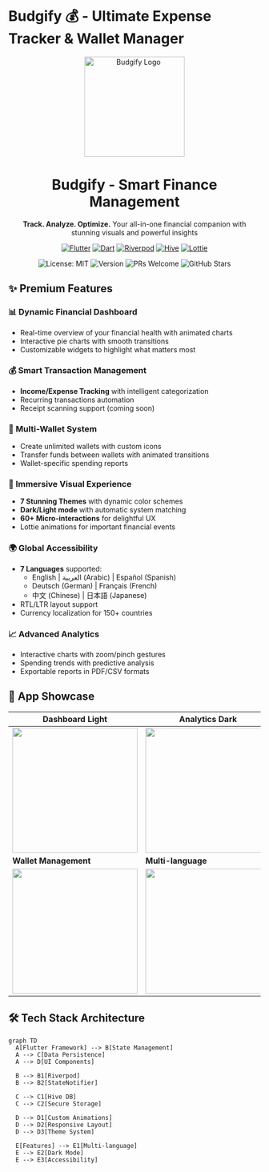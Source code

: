 # Budgify 💰 - Ultimate Expense Tracker & Wallet Manager

<p align="center">
  <img src="https://i.imgur.com/your-app-logo-url.png" alt="Budgify Logo" width="200"/>
  <h1 align="center">Budgify - Smart Finance Management</h1>
  <p align="center">
    <b>Track. Analyze. Optimize.</b> Your all-in-one financial companion with stunning visuals and powerful insights
  </p>
</p>

<p align="center">
  <a href="https://flutter.dev" target="_blank"><img src="https://img.shields.io/badge/Flutter-02569B?style=for-the-badge&logo=flutter&logoColor=white" alt="Flutter"></a>
  <a href="https://dart.dev" target="_blank"><img src="https://img.shields.io/badge/Dart-0175C2?style=for-the-badge&logo=dart&logoColor=white" alt="Dart"></a>
  <a href="https://riverpod.dev/" target="_blank"><img src="https://img.shields.io/badge/Riverpod-4A98E8?style=for-the-badge&logo=riverpod&logoColor=white" alt="Riverpod"></a>
  <a href="https://pub.dev/packages/hive" target="_blank"><img src="https://img.shields.io/badge/Hive-FFC107?style=for-the-badge&logo=hive&logoColor=black" alt="Hive"></a>
  <a href="https://pub.dev/packages/lottie" target="_blank"><img src="https://img.shields.io/badge/Lottie-000000?style=for-the-badge&logo=lottie&logoColor=white" alt="Lottie"></a>
</p>

<p align="center">
  <img src="https://img.shields.io/badge/License-MIT-blue.svg" alt="License: MIT">
  <img src="https://img.shields.io/badge/Version-1.0.0-green.svg" alt="Version">
  <img src="https://img.shields.io/badge/PRs-welcome-brightgreen.svg" alt="PRs Welcome">
  <img src="https://img.shields.io/github/stars/your-username/budgify-app?style=social" alt="GitHub Stars">
</p>

## ✨ Premium Features

### 📊 Dynamic Financial Dashboard
- Real-time overview of your financial health with animated charts
- Interactive pie charts with smooth transitions
- Customizable widgets to highlight what matters most

### 💰 Smart Transaction Management
- **Income/Expense Tracking** with intelligent categorization
- Recurring transactions automation
- Receipt scanning support (coming soon)

### 👛 Multi-Wallet System
- Create unlimited wallets with custom icons
- Transfer funds between wallets with animated transitions
- Wallet-specific spending reports

### 🌈 Immersive Visual Experience
- **7 Stunning Themes** with dynamic color schemes
- **Dark/Light mode** with automatic system matching
- **60+ Micro-interactions** for delightful UX
- Lottie animations for important financial events

### 🌍 Global Accessibility
- **7 Languages** supported:
  - English | العربية (Arabic) | Español (Spanish) 
  - Deutsch (German) | Français (French) 
  - 中文 (Chinese) | 日本語 (Japanese)
- RTL/LTR layout support
- Currency localization for 150+ countries

### 📈 Advanced Analytics
- Interactive charts with zoom/pinch gestures
- Spending trends with predictive analysis
- Exportable reports in PDF/CSV formats

## 🎥 App Showcase

| Dashboard Light | Analytics Dark | Transaction Flow |
|----------------|----------------|------------------|
| <img src="URL_TO_YOUR_SCREENSHOT_1.png" width="250"> | <img src="URL_TO_YOUR_SCREENSHOT_2.png" width="250"> | <img src="URL_TO_YOUR_SCREENSHOT_3.png" width="250"> |
| **Wallet Management** | **Multi-language** | **Theme Customization** |
| <img src="URL_TO_YOUR_SCREENSHOT_4.png" width="250"> | <img src="URL_TO_YOUR_SCREENSHOT_5.png" width="250"> | <img src="URL_TO_YOUR_SCREENSHOT_6.png" width="250"> |

## 🛠️ Tech Stack Architecture

```mermaid
graph TD
  A[Flutter Framework] --> B[State Management]
  A --> C[Data Persistence]
  A --> D[UI Components]
  
  B --> B1[Riverpod]
  B --> B2[StateNotifier]
  
  C --> C1[Hive DB]
  C --> C2[Secure Storage]
  
  D --> D1[Custom Animations]
  D --> D2[Responsive Layout]
  D --> D3[Theme System]
  
  E[Features] --> E1[Multi-language]
  E --> E2[Dark Mode]
  E --> E3[Accessibility]
